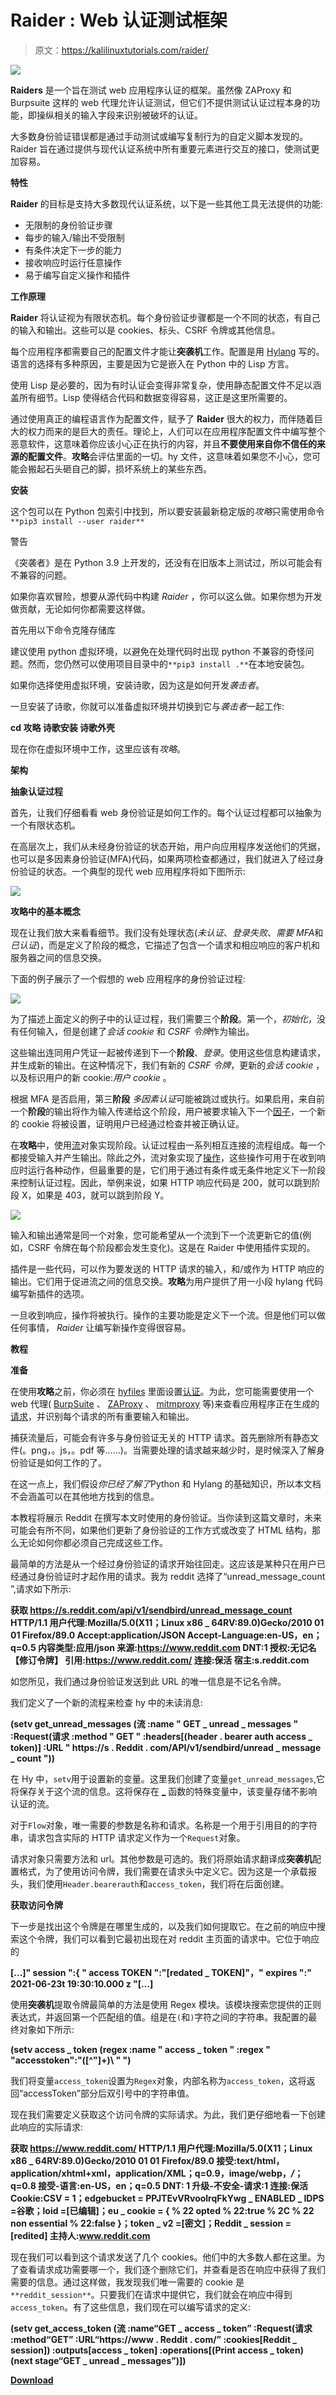 # Raider : Web 认证测试框架

> 原文：<https://kalilinuxtutorials.com/raider/>

[![](img//f93884f19af7a620b167beef45811214.png)](https://1.bp.blogspot.com/-cn4L7rnCQRU/YSh3TJ_qobI/AAAAAAAAKlc/h165XfNw_rglc8WH_rCbuVkcfRNiXHJdQCLcBGAsYHQ/s776/Web%2BAuthentication%2BTesting%2BFramework%2B%25281%2529.png)

**Raiders** 是一个旨在测试 web 应用程序认证的框架。虽然像 ZAProxy 和 Burpsuite 这样的 web 代理允许认证测试，但它们不提供测试认证过程本身的功能，即操纵相关的输入字段来识别被破坏的认证。

大多数身份验证错误都是通过手动测试或编写复制行为的自定义脚本发现的。Raider 旨在通过提供与现代认证系统中所有重要元素进行交互的接口，使测试更加容易。

**特性**

**Raider** 的目标是支持大多数现代认证系统，以下是一些其他工具无法提供的功能:

*   无限制的身份验证步骤
*   每步的输入/输出不受限制
*   有条件决定下一步的能力
*   接收响应时运行任意操作
*   易于编写自定义操作和插件

**工作原理**

**Raider** 将认证视为有限状态机。每个身份验证步骤都是一个不同的状态，有自己的输入和输出。这些可以是 cookies、标头、CSRF 令牌或其他信息。

每个应用程序都需要自己的配置文件才能让**突袭机**工作。配置是用 [Hylang](https://docs.hylang.org/) 写的。语言的选择有多种原因，主要是因为它是嵌入在 Python 中的 Lisp 方言。

使用 Lisp 是必要的，因为有时认证会变得非常复杂，使用静态配置文件不足以涵盖所有细节。Lisp 使得结合代码和数据变得容易，这正是这里所需要的。

通过使用真正的编程语言作为配置文件，赋予了 **Raider** 很大的权力，而伴随着巨大的权力而来的是巨大的责任。理论上，人们可以在应用程序配置文件中编写整个恶意软件，这意味着你应该小心正在执行的内容，并且**不要使用来自你不信任的来源的配置文件**。**攻略**会评估里面的一切。hy 文件，这意味着如果您不小心，您可能会搬起石头砸自己的脚，损坏系统上的某些东西。

**安装**

这个包可以在 Python 包索引中找到，所以要安装最新稳定版的*攻略*只需使用命令`**pip3 install --user raider**`

警告

《突袭者》是在 Python 3.9 上开发的，还没有在旧版本上测试过，所以可能会有不兼容的问题。

如果你喜欢冒险，想要从源代码中构建 *Raider* ，你可以这么做。如果你想为开发做贡献，无论如何你都需要这样做。

首先用以下命令克隆存储库

建议使用 python 虚拟环境，以避免在处理代码时出现 python 不兼容的奇怪问题。然而，您仍然可以使用项目目录中的`**pip3 install .**`在本地安装包。

如果你选择使用虚拟环境，安装诗歌，因为这是如何开发*袭击者*。

一旦安装了诗歌，你就可以准备虚拟环境并切换到它与*袭击者*一起工作:

**cd 攻略
诗歌安装
诗歌外壳**

现在你在虚拟环境中工作，这里应该有*攻略*。

**架构**

**抽象认证过程**

首先，让我们仔细看看 web 身份验证是如何工作的。每个认证过程都可以抽象为一个有限状态机。

在高层次上，我们从未经身份验证的状态开始，用户向应用程序发送他们的凭据，也可以是多因素身份验证(MFA)代码，如果两项检查都通过，我们就进入了经过身份验证的状态。一个典型的现代 web 应用程序将如下图所示:

![](img//97bb42c769e779519b4cbf0ea1f93874.png)

**攻略中的基本概念**

现在让我们放大来看看细节。我们没有处理状态(*未认证*、*登录失败*、*需要 MFA*和*已认证*)，而是定义了阶段的概念，它描述了包含一个请求和相应响应的客户机和服务器之间的信息交换。

下面的例子展示了一个假想的 web 应用程序的身份验证过程:

![](img//9ed477efe69e7c5a755fa4ed622c6ca9.png)

为了描述上面定义的例子中的认证过程，我们需要三个**阶段**。第一个，*初始化*，没有任何输入，但是创建了*会话 cookie* 和 *CSRF 令牌*作为输出。

这些输出连同用户凭证一起被传递到下一个**阶段**、*登录*。使用这些信息构建请求，并生成新的输出。在这种情况下，我们有新的 *CSRF 令牌*，更新的*会话 cookie* ，以及标识用户的新 cookie:*用户 cookie* 。

根据 MFA 是否启用，第三**阶段** *多因素认证*可能被跳过或执行。如果启用，来自前一个**阶段**的输出将作为输入传递给这个阶段，用户被要求输入下一个[因子](https://raider.readthedocs.io/en/latest/user/definitions.html#term-Factor)，一个新的 cookie 将被设置，证明用户已经通过检查并被正确认证。

在**攻略**中，使用[流](https://raider.readthedocs.io/en/latest/user/definitions.html#term-Flow)对象实现阶段。认证过程由一系列相互连接的流程组成。每一个都接受输入并产生输出。除此之外，流对象实现了[操作](https://raider.readthedocs.io/en/latest/user/definitions.html#term-Operation)，这些操作可用于在收到响应时运行各种动作，但最重要的是，它们用于通过有条件或无条件地定义下一阶段来控制认证过程。因此，举例来说，如果 HTTP 响应代码是 200，就可以跳到阶段 X，如果是 403，就可以跳到阶段 Y。

![](img//bd76a838436a50c6c5c880d9f1494869.png)

输入和输出通常是同一个对象，您可能希望从一个流到下一个流更新它的值(例如，CSRF 令牌在每个阶段都会发生变化)。这是在 Raider 中使用插件实现的。

插件是一些代码，可以作为要发送的 HTTP 请求的输入，和/或作为 HTTP 响应的输出。它们用于促进流之间的信息交换。**攻略**为用户提供了用一小段 hylang 代码编写新插件的选项。

一旦收到响应，操作将被执行。操作的主要功能是定义下一个流。但是他们可以做任何事情， *Raider* 让编写新操作变得很容易。

**教程**

**准备**

在使用**攻略**之前，你必须在 [hyfiles](https://raider.readthedocs.io/en/latest/user/definitions.html#term-hyfiles) 里面设置[认证](https://raider.readthedocs.io/en/latest/user/definitions.html#term-Authentication)。为此，您可能需要使用一个 web 代理( [BurpSuite](https://portswigger.net/burp) 、 [ZAProxy](https://www.zaproxy.org/) 、 [mitmproxy](https://mitmproxy.org/) 等)来查看应用程序正在生成的[请求](https://raider.readthedocs.io/en/latest/user/definitions.html#term-Request)，并识别每个请求的所有重要输入和输出。

捕获流量后，可能会有许多与身份验证无关的 HTTP 请求。首先删除所有静态文件(。png，。js，。pdf 等……)。当需要处理的请求越来越少时，是时候深入了解身份验证是如何工作的了。

在这一点上，我们假设*你已经了解了*Python 和 Hylang 的基础知识，所以本文档不会涵盖可以在其他地方找到的信息。

本教程将展示 Reddit 在撰写本文时使用的身份验证。当你读到这篇文章时，未来可能会有所不同，如果他们更新了身份验证的工作方式或改变了 HTML 结构，那么无论如何你都必须自己完成这些工作。

最简单的方法是从一个经过身份验证的请求开始往回走。这应该是某种只在用户已经通过身份验证时才起作用的请求。我为 reddit 选择了“unread_message_count ”,请求如下所示:

**获取 https://s.reddit.com/api/v1/sendbird/unread_message_count HTTP/1.1
用户代理:Mozilla/5.0(X11；Linux x86 _ 64RV:89.0)Gecko/2010 01 01 Firefox/89.0
Accept:application/JSON
Accept-Language:en-US，en；q=0.5
内容类型:应用/json
来源:https://www.reddit.com
DNT:1
授权:无记名【修订令牌】
引用:https://www.reddit.com/
连接:保活
宿主:s.reddit.com**

如您所见，我们通过身份验证发送到此 URL 的唯一信息是不记名令牌。

我们定义了一个新的流程来检查 hy 中的未读消息:

**(setv get_unread_messages
(流
:name " GET _ unread _ messages "
:Request(请求
:method " GET "
:headers[(header . bearer auth access _ token)]
:URL " https://s . Reddit . com/API/v1/sendbird/unread _ message _ count "))**

在 Hy 中，`setv`用于设置新的变量。这里我们创建了变量`get_unread_messages`,它将保存关于这个流的信息。这将保存在 [_](https://raider.readthedocs.io/en/latest/dev/special_variables.html#var-functions) 函数的特殊变量中，该变量存储不影响认证的流。

对于`Flow`对象，唯一需要的参数是名称和请求。名称是一个用于引用目的的字符串，请求包含实际的 HTTP 请求定义作为一个`Request`对象。

请求对象只需要方法和 url。其他参数是可选的。我们将原始请求翻译成**突袭机**配置格式，为了使用访问令牌，我们需要在请求头中定义它。因为这是一个承载报头，我们使用`Header.bearerauth`和`access_token`，我们将在后面创建。

**获取访问令牌**

下一步是找出这个令牌是在哪里生成的，以及我们如何提取它。在之前的响应中搜索这个令牌，我们可以看到它最初出现在对 reddit 主页面的请求中。它位于响应的

**[…]" session ":{ " access TOKEN ":"[redated _ TOKEN]"，" expires ":" 2021-06-23t 19:30:10.000 z "[…]**

使用**突袭机**提取令牌最简单的方法是使用 Regex 模块。该模块搜索您提供的正则表达式，并返回第一个匹配组的值。组是在`(`和`)`字符之间的字符串。我配置的最终对象如下所示:

**(setv access _ token
(regex
:name " access _ token "
:regex " \"accesstoken\":\"([^\"]+)\ " ")**

我们将变量`access_token`设置为`Regex`对象，内部名称为`access_token`，这将返回“accessToken”部分后双引号中的字符串值。

现在我们需要定义获取这个访问令牌的实际请求。为此，我们更仔细地看一下创建此响应的实际请求:

**获取 https://www.reddit.com/ HTTP/1.1
用户代理:Mozilla/5.0(X11；Linux x86 _ 64RV:89.0)Gecko/2010 01 01 Firefox/89.0
接受:text/html，application/xhtml+xml，application/XML；q=0.9，image/webp，*/*；q=0.8
接受-语言:en-US，en；q=0.5
DNT: 1
升级-不安全-请求:1
连接:保活
Cookie:CSV = 1；edgebucket = PPJTEvVRvoolrqFkYwg _ ENABLED _ IDPS =谷歌；loid =[已编辑]；eu _ cookie = { % 22 opted % 22:true % 2C % 22 non essential % 22:false }；token _ v2 =[密文]；Reddit _ session =[redited]
主持人:www.reddit.com**

现在我们可以看到这个请求发送了几个 cookies。他们中的大多数人都在这里。为了查看请求成功需要哪一个，我们逐个删除它们，并查看是否在响应中获得了我们需要的信息。通过这样做，我发现我们唯一需要的 cookie 是`**reddit_session**`。只要我们在请求中提供它，我们就会在响应中得到`access_token`。有了这些信息，我们现在可以编写请求的定义:

**(setv get_access_token
(流
:name“GET _ access _ token”
:Request(请求
:method“GET”
:URL“https://www . Reddit . com/”
:cookies[Reddit _ session])
:outputs[access _ token]
:operations[(Print access _ token)
(next stage“GET _ unread _ messages”)])**

[**Download**](https://github.com/DigeeX/raider)